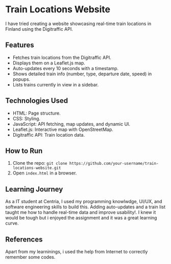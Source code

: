 # Train Locations Website

I have tried creating a website showcasing real-time train locations in Finland using the Digitraffic API.

## Features
- Fetches train locations from the Digitraffic API.
- Displays them on a Leaflet.js map.
- Auto-updates every 10 seconds with a timestamp.
- Shows detailed train info (number, type, departure date, speed) in popups.
- Lists trains currently in view in a sidebar.

## Technologies Used
- HTML: Page structure.
- CSS: Styling.
- JavaScript: API fetching, map updates, and dynamic UI.
- Leaflet.js: Interactive map with OpenStreetMap.
- Digitraffic API: Train location data.

## How to Run
1. Clone the repo: `git clone https://github.com/your-username/train-locations-website.git`
2. Open `index.html` in a browser.

## Learning Journey
As a IT student at Centria, I used my programming knowlwdge, UI/UX, and software engineering skills to build this. Adding auto-updates and a train list taught me how to handle real-time data and improve usability!. I knew it would be tough but i enjoyed the assignment and it was a great learning curve. 


## References
Apart from my learninings, i used the help from Internet to correctly remember some codes.
